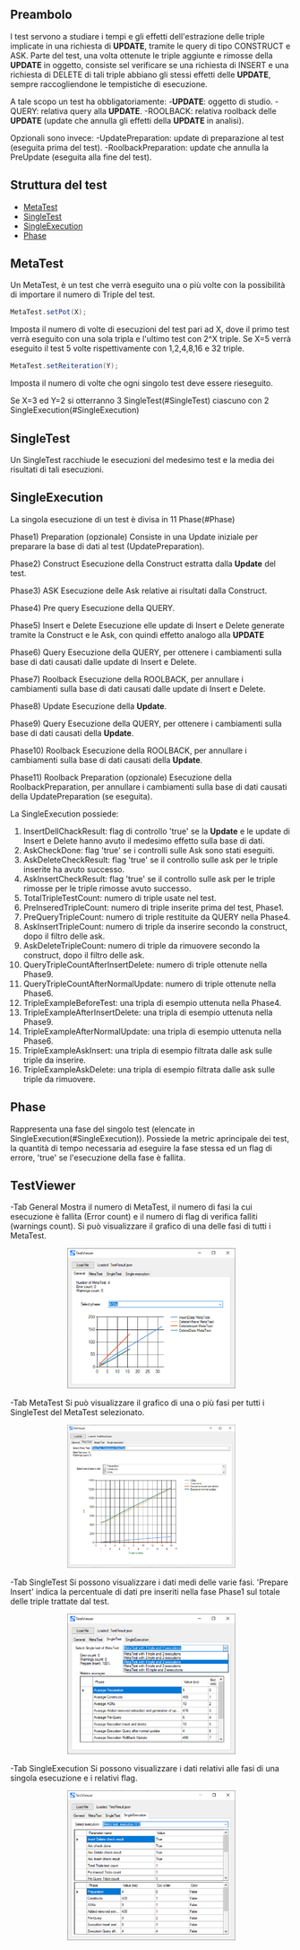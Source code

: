 ## Preambolo
I test servono a studiare i tempi e gli effetti dell'estrazione delle triple implicate in una richiesta di **UPDATE**,
tramite le query di tipo CONSTRUCT e ASK.
Parte del test, una volta ottenute le triple aggiunte e rimosse della **UPDATE** in oggetto, consiste sel verificare se
una richiesta di INSERT e una richiesta di DELETE di tali triple abbiano gli stessi effetti delle **UPDATE**, sempre raccogliendone
le tempistiche di esecuzione.

A tale scopo un test ha obbligatoriamente:
-**UPDATE**: oggetto di studio.
-QUERY: relativa query alla **UPDATE**.
-ROOLBACK: relativa roolback delle **UPDATE** (update che annulla gli effetti della **UPDATE** in analisi).

Opzionali sono invece:
-UpdatePreparation: update di preparazione al test (eseguita prima del test).
-RoolbackPreparation: update che annulla la PreUpdate (eseguita alla fine del test).

## Struttura del test
- [MetaTest](#MetaTest)
- [SingleTest](#SingleTest)
- [SingleExecution](#SingleExecution)
- [Phase](#Phase)

## MetaTest
Un MetaTest, è un test che verrà eseguito una o più volte con la possibilità di importare il numero di Triple del test.

```java
MetaTest.setPot(X);
```
Imposta il numero di volte di esecuzioni del test pari ad X,
dove il primo test verrà eseguito con una sola tripla e l'ultimo test con 2^X triple.
Se X=5 verrà eseguito il test 5 volte rispettivamente con 1,2,4,8,16 e 32 triple.

```java
MetaTest.setReiteration(Y);
```
Imposta il numero di volte che ogni singolo test deve essere rieseguito.

Se X=3 ed Y=2 si otterranno 3 SingleTest(#SingleTest) ciascuno con 2 SingleExecution(#SingleExecution)

## SingleTest
Un SingleTest racchiude le esecuzioni del medesimo test e la media dei risultati di tali esecuzioni.

## SingleExecution
La singola esecuzione di un test è divisa in 11 Phase(#Phase)

Phase1) Preparation (opzionale)
  Consiste in una Update iniziale per preparare la base di dati al test (UpdatePreparation).

Phase2) Construct
  Esecuzione della Construct estratta dalla **Update** del test.
  
Phase3) ASK
  Esecuzione delle Ask relative ai risultati dalla Construct.  
  
Phase4) Pre query
  Esecuzione della QUERY.
  
Phase5) Insert e Delete
  Esecuzione elle update di Insert e Delete generate tramite la Construct e le Ask, con quindi effetto analogo alla **UPDATE**
  
Phase6) Query
  Esecuzione della QUERY, per ottenere i cambiamenti sulla base di dati causati dalle update di Insert e Delete.
  
Phase7) Roolback
  Esecuzione della ROOLBACK, per annullare i cambiamenti sulla base di dati causati dalle update di Insert e Delete.
  
Phase8) Update
  Esecuzione della **Update**.
  
Phase9) Query
  Esecuzione della QUERY, per ottenere i cambiamenti sulla base di dati causati della **Update**.
  
Phase10) Roolback
  Esecuzione della ROOLBACK, per annullare i cambiamenti sulla base di dati causati della **Update**.
  
Phase11) Roolback Preparation (opzionale)
  Esecuzione della RoolbackPreparation, per annullare i cambiamenti sulla base di dati causati della UpdatePreparation (se eseguita).
  
La SingleExecution possiede:
1. InsertDellChackResult: flag di controllo 'true' se la **Update** e le update di Insert e Delete hanno avuto il medesimo effetto sulla base di dati.
2. AskCheckDone: flag 'true' se i controlli sulle Ask sono stati eseguiti.
3. AskDeleteCheckResult: flag 'true' se il controllo sulle ask per le triple inserite ha avuto successo.
4. AskInsertCheckResult: flag 'true' se il controllo sulle ask per le triple rimosse per le triple rimosse  avuto successo.
5. TotalTripleTestCount: numero di triple usate nel test.
6. PreInseredTripleCount: numero di triple inserite prima del test, Phase1.
7. PreQueryTripleCount: numero di triple restituite da QUERY nella Phase4.
8. AskInsertTripleCount: numero di triple da inserire secondo la construct, dopo il filtro delle ask.
9. AskDeleteTripleCount: numero di triple da rimuovere secondo la construct, dopo il filtro delle ask.
10. QueryTripleCountAfterInsertDelete: numero di triple ottenute nella Phase9.
11. QueryTripleCountAfterNormalUpdate: numero di triple ottenute nella Phase6.
12. TripleExampleBeforeTest: una tripla di esempio uttenuta nella Phase4.
13. TripleExampleAfterInsertDelete: una tripla di esempio uttenuta nella Phase9.
14. TripleExampleAfterNormalUpdate: una tripla di esempio uttenuta nella Phase6.
15. TripleExampleAskInsert: una tripla di esempio filtrata dalle ask sulle triple da inserire.
16. TripleExampleAskDelete: una tripla di esempio filtrata dalle ask sulle triple da rimuovere.

## Phase
Rappresenta una fase del singolo test (elencate in SingleExecution(#SingleExecution)).
Possiede la metric aprincipale dei test, la quantità di tempo necessaria ad eseguire la fase stessa ed un flag di errore, 'true' se l'esecuzione della fase è fallita.

## TestViewer

-Tab General
Mostra il numero di MetaTest, il numero di fasi la cui esecuzione è fallita (Error count) e il numero di flag di verifica falliti (warnings count).
Si può visualizzare il grafico di una delle fasi di tutti i MetaTest.

<div align="center">
<a href="https://github.com/FerrariAndrea/SparqlAddedRemoved/edit/master/img/img1">
  <img width="300px" src="https://raw.githubusercontent.com/FerrariAndrea/SparqlAddedRemoved/master/img/img1.png">
</a>
</div>

-Tab MetaTest
Si può visualizzare il grafico di una o più fasi per tutti i SingleTest del MetaTest selezionato.

<div align="center">
<a href="https://github.com/FerrariAndrea/SparqlAddedRemoved/edit/master/img/img2">
  <img width="300px" src="https://raw.githubusercontent.com/FerrariAndrea/SparqlAddedRemoved/master/img/img2.png">
</a>  
</div>

-Tab SingleTest
Si possono visualizzare i dati medi delle varie fasi.
'Prepare Insert' indica la percentuale di dati pre inseriti nella fase Phase1 sul totale delle triple trattate dal test.

<div align="center">
<a href="https://github.com/FerrariAndrea/SparqlAddedRemoved/edit/master/img/img3">
  <img width="300px" src="https://raw.githubusercontent.com/FerrariAndrea/SparqlAddedRemoved/master/img/img3.png">
</a>
</div>

-Tab SingleExecution
Si possono visualizzare i dati relativi alle fasi di una singola esecuzione e i relativi flag.

<div align="center">
<a href="https://github.com/FerrariAndrea/SparqlAddedRemoved/edit/master/img/img4">
  <img width="300px" src="https://raw.githubusercontent.com/FerrariAndrea/SparqlAddedRemoved/master/img/img4.png">
</a>
</div>
